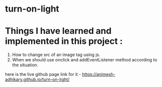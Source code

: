 # turn-on-light

# Things I have learned and implemented in this project :
  1. How to change src of an image tag using js.
  2. When we should use onclick and addEventListener method according to the situation.

here is the live github page link for it -
    https://animesh-adhikary.github.io/turn-on-light/
